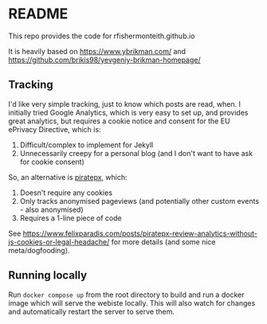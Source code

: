 # README

This repo provides the code for rfishermonteith.github.io

It is heavily based on https://www.ybrikman.com/ and https://github.com/brikis98/yevgeniy-brikman-homepage/

## Tracking

I'd like very simple tracking, just to know which posts are read, when.
I initially tried Google Analytics, which is very easy to set up, and provides great analytics, but requires a cookie notice and consent for the EU ePrivacy Directive, which is:
1. Difficult/complex to implement for Jekyll
1. Unnecessarily creepy for a personal blog (and I don't want to have ask for cookie consent)

So, an alternative is [piratepx](https://www.piratepx.com/), which:
1. Doesn't require any cookies
1. Only tracks anonymised pageviews (and potentially other custom events - also anonymised)
1. Requires a 1-line piece of code

See https://www.felixparadis.com/posts/piratepx-review-analytics-without-js-cookies-or-legal-headache/ for more details (and some nice meta/dogfooding).

## Running locally

Run `docker compose up` from the root directory to build and run a docker image which will serve the webiste locally. This will also watch for changes and automatically restart the server to serve them.
